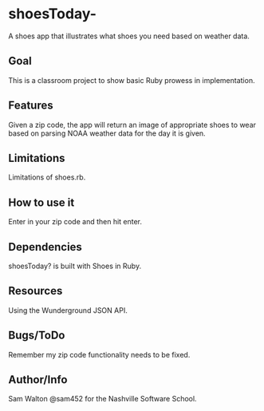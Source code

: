 shoesToday-
===========

A shoes app that illustrates what shoes you need based on weather data.

Goal
-------------
This is a classroom project to show basic Ruby prowess in implementation.

Features
--------------
Given a zip code, the app will return an image of appropriate shoes to wear based on 
parsing NOAA weather data for the day it is given. 

Limitations
---------------
Limitations of shoes.rb.

How to use it
---------------
Enter in your zip code and then hit enter. 

Dependencies
----------------
shoesToday? is built with Shoes in Ruby.

Resources
-----------------
Using the Wunderground JSON API.

Bugs/ToDo
------------------
Remember my zip code functionality needs to be fixed.

Author/Info
-----------------
Sam Walton @sam452 for the Nashville Software School.
